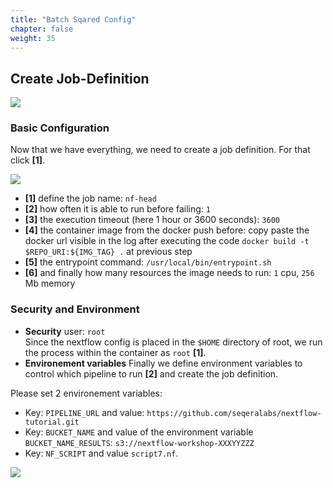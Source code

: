 ```yaml
---
title: "Batch Sqared Config"
chapter: false
weight: 35
---
```


## Create Job-Definition


![](/images/nextflow-on-aws-batch/nextflow202/create_jobdef_0.png)

### Basic Configuration
Now that we have everything, we need to create a job definition. For that click **[1]**.
   
![](/images/nextflow-on-aws-batch/nextflow202/create_jobdef_1.png)

   - **[1]** define the job name: `nf-head`
   - **[2]** how often it is able to run before failing: `1`
   - **[3]** the execution timeout (here 1 hour or 3600 seconds): `3600`
   - **[4]** the container image from the docker push before: copy paste the docker url visible in the log after executing the code `docker build -t $REPO_URI:${IMG_TAG} .` at previous step
   - **[5]** the entrypoint command: `/usr/local/bin/entrypoint.sh`
   - **[6]** and finally how many resources the image needs to run: `1` cpu, `256` Mb memory


### Security and Environment
- **Security** user: `root`  
Since the nextflow config is placed in the `$HOME` directory of root, we run the process within the container as `root` **[1]**.
- **Environement variables**
Finally we define environment variables to control which pipeline to run **[2]** and create the job definition.

Please set 2 environement variables:

 - Key: `PIPELINE_URL` and value: `https://github.com/seqeralabs/nextflow-tutorial.git`
 - Key: `BUCKET_NAME` and value of the environment variable `BUCKET_NAME_RESULTS`: `s3://nextflow-workshop-XXXYYZZZ`
 - Key: `NF_SCRIPT` and value `script7.nf`.

![](/images/nextflow-on-aws-batch/nextflow202/create_jobdef_2.png)
